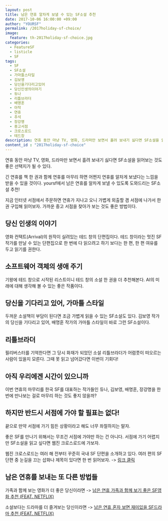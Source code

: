 ```yaml
---
layout: post
title: 남은 연휴 알차게 보낼 수 있는 SF소설 추천
date: 2017-10-06 16:00:00 +09:00
author: "YOURSF"
permalink: /2017holiday-sf-choice/
image:
  feature: th-2017holiday-sf-choice.jpg
categories:
  - FeatureSF
  - listicle
  - SF
tags:
  - SF
  - SF소설
  - 가마틀스타일
  - 김보영
  - 당신을기다리고있어
  - 당신인생의이야기
  - 듀나
  - 리틀브라더
  - 배명훈
  - 아작
  - 연휴
  - 추석
  - 장강명
  - 중고서점
  - 크로스로드
  - 테드창
description: 연휴 동안 마냥 TV, 영화, 드라마만 보면서 흘려 보내기 싫다면 SF소설을 읽어보는 것도 좋은 선택지가 될 수 있다. 긴 연휴를 책 한 권과 함께 연휴를 마무리 하면 어쩐지 연휴를 알차게 보냈다는 느낌을 받을 수 있을 것이다. yoursf에서 남은 연휴를 알차게 보낼 수 있도록 도와드리는 SF소설 추천!
content_id : "2017holiday-sf-choice"
---
```


연휴 동안 마냥 TV, 영화, 드라마만 보면서 흘려 보내기 싫다면 SF소설을 읽어보는 것도 좋은 선택지가 될 수 있다.

긴 연휴를 책 한 권과 함께 연휴를 마무리 하면 어쩐지 연휴를 알차게 보냈다는 느낌을 받을 수 있을 것이다. yoursf에서 남은 연휴를 알차게 보낼 수 있도록 도와드리는 SF소설 추천!

지금 인터넷 서점에서 주문하면 연휴가 지나고 오니 가볍게 외출할 겸 서점에 나가서 한 권 구입해 읽어보자. 가까운 중고 서점을 찾아가 보는 것도 좋은 방법이다.

## 당신 인생의 이야기

영화 컨택트(Arrival)의 원작이 실려있는 테드 창의 단편집이다. 테드 창이라는 멋진 SF 작가를 만날 수 있는 단편집으로 한 번에 다 읽으려고 하기 보다는 한 편, 한 편 여유를 두고 읽기를 권한다.

## 소프트웨어 객체의 생애 주기

기왕에 테드 창으로 시작된 리스트이니 테드 창의 소설 한 권을 더 추천해본다. AI의 미래에 대해 생각해 볼 수 있는 좋은 작품이다.

## 당신을 기다리고 있어, 가마틀 스타일

두꺼운 소설책이 부담이 된다면 조금 가볍게 읽을 수 있는 SF소설도 있다. 김보영 작가의 당신을 기다리고 있어, 배명훈 작가의 가마틀 스타일이 바로 그런 SF소설이다.

## 리틀브라더

필리버스터를 기억한다면 그 당시 화재가 되었던 소설 리틀브라더가 어렴풋이 떠오르는 사람이 있을지 모른다. 그때 못 읽고 넘어갔다면 이번이 기회다!

## 아직 우리에겐 시간이 있으니까

이번 연휴의 마무리를 한국 SF를 대표하는 작가들인 듀나, 김보영, 배명훈, 장강명을 한 번에 만나보는 걸로 마무리 하는 것도 좋지 않을까? 

## 하지만 반드시 서점에 가야 할 필표는 없다!

끝으로 만약 서점에 가기 힘든 상황이라고 해도 너무 좌절하지는 말자.

좋은 SF를 만나기 위해서는 무조건 서점에 가야만 하는 건 아니다. 서점에 가기 어렵지만 SF소설을 읽고 싶다면 웹진 크로스로드에 가보자.

웹진 크로스로드는 여러 해 전부터 꾸준히 국내 SF 단편을 소개하고 있다. 여러 편의 SF 단편 중 눈길을 끄는 삽화나 제목이 있다면 한 번 읽어보자. -> [링크 클릭](http://crossroads.apctp.org/myboard/list.php?Page=1&s_para4=0004&Board=n9998)

## 남은 연휴를 보내는 또 다른 방법들

가족과 함께 보는 영화가 더 좋은 당신이라면 -> [남은 연휴 가족과 함께 보기 좋은 SF영화 추천 (FEAT. NETFLIX)](https://yoursf.kr/2017holiday-sf-movie/)

소설보다는 드라마를 더 즐겨보는 당신이라면 -> [남은 연휴 혼자 보면 재미있을 SF드라마 추천 (FEAT. NETFLIX)](https://yoursf.kr/2017holiday-sf-drama/)